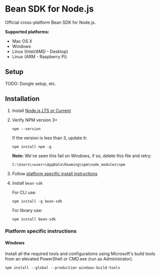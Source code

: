 # Bean SDK for Node.js

Official cross-platform Bean SDK for Node.js.

**Supported platforms:**

* Mac OS X
* Windows
* Linux (Intel/AMD - Desktop)
* Linux (ARM - Raspberry Pi)


## Setup

TODO: Dongle setup, etc.



## Installation

1. Install [Node.js LTS or Current](https://nodejs.org/en/download/)

2. Verify NPM version 3+

    ```
    npm --version
    ```

    If the version is less than 3, update it:
    
    ```
    npm install npm -g
    ```

    **Note:** We've seen this fail on Windows, if so, delete this file and retry:
    
    ```
    C:\Users\<user>\AppData\Roaming\npm\node_modules\npm
    ```

3. Follow [platform specific install instructions](#platform-specific-instructions)

4. Install `bean-sdk`

    For CLI use:
    
    ```
    npm install -g bean-sdk
    ```

    For library use:

    ```
    npm install bean-sdk
    ```

### Platform specific instructions

#### Windows

Install all the required tools and configurations using Microsoft's build tools from an elevated PowerShell or CMD.exe (run as Administrator).

```
npm install --global --production windows-build-tools
```

